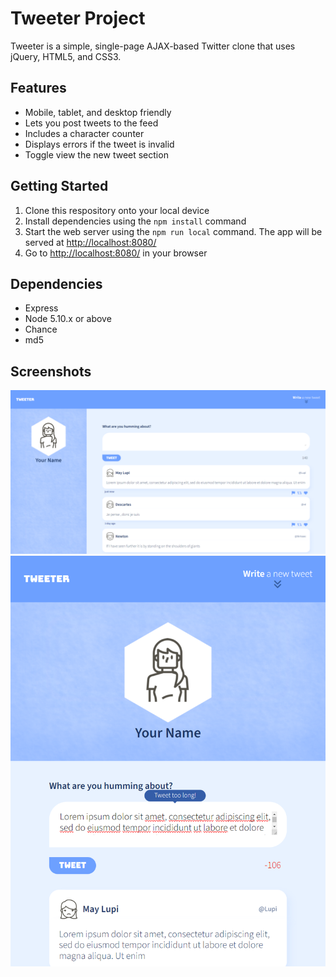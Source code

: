 # Tweeter Project

Tweeter is a simple, single-page AJAX-based Twitter clone that uses jQuery, HTML5, and CSS3.

## Features
- Mobile, tablet, and desktop friendly
- Lets you post tweets to the feed
- Includes a character counter
- Displays errors if the tweet is invalid
- Toggle view the new tweet section

## Getting Started

1. Clone this respository onto your local device
2. Install dependencies using the `npm install` command
3. Start the web server using the `npm run local` command. The app will be served at <http://localhost:8080/>
4. Go to <http://localhost:8080/> in your browser

## Dependencies

- Express
- Node 5.10.x or above
- Chance
- md5

## Screenshots
!["Screenshot of Tweeter desktop view"](https://github.com/Devvaru/tweeter/blob/master/docs/tweeter-desktop.png?raw=true)
!["Screenshot of Tweeter tablet view with error display"](https://github.com/Devvaru/tweeter/blob/master/docs/tweeter-tablet.png?raw=true)
